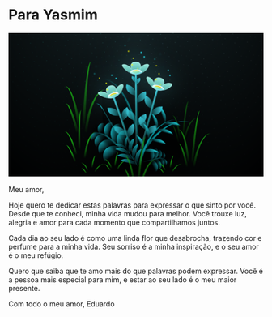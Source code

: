 # Para Yasmim
![Yasmim](img/yasmim.png)

Meu amor,

Hoje quero te dedicar estas palavras para expressar o que sinto por você. Desde que te conheci, minha vida mudou para melhor. Você trouxe luz, alegria e amor para cada momento que compartilhamos juntos.

Cada dia ao seu lado é como uma linda flor que desabrocha, trazendo cor e perfume para a minha vida. Seu sorriso é a minha inspiração, e o seu amor é o meu refúgio. 

Quero que saiba que te amo mais do que palavras podem expressar. Você é a pessoa mais especial para mim, e estar ao seu lado é o meu maior presente.

Com todo o meu amor,
Eduardo
